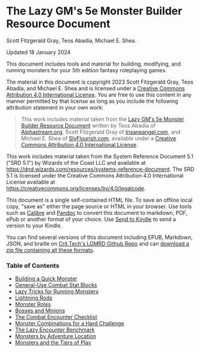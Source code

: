 # The Lazy GM's 5e Monster Builder Resource Document

Scott Fitzgerald Gray, Teos Abadía, Michael E. Shea.

Updated 18 January 2024

This document includes tools and material for building, modifying, and running monsters for your 5th edition fantasy roleplaying games.

The material in this document is copyright 2023 Scott Fitzgerald Gray, Teos Abadía, and Michael E. Shea and is licensed under a [Creative Commons Attribution 4.0 International License](http://creativecommons.org/licenses/by/4.0/). You are free to use this content in any manner permitted by that license as long as you include the following attribution statement in your own work:

> This work includes material taken from the [Lazy GM's 5e Monster Builder Resource Document](https://slyflourish.com/lazy_5e_monster_building_resource_document.html) written by Teos Abadía of [Alphastream.org](https://alphastream.org), Scott Fitzgerald Gray of [Insaneangel.com](https://insaneangel.com), and Michael E. Shea of [SlyFlourish.com](https://slyflourish.com), available under a [Creative Commons Attribution 4.0 International License](http://creativecommons.org/licenses/by/4.0/).

This work includes material taken from the System Reference Document 5.1 ("SRD 5.1") by Wizards of the Coast LLC and available at <https://dnd.wizards.com/resources/systems-reference-document>. The SRD 5.1 is licensed under the Creative Commons Attribution 4.0 International License available at <https://creativecommons.org/licenses/by/4.0/legalcode>.

This document is a single self-contained HTML file. To save an offline local copy, "save as" either the page source or HTML in your browser. Use tools such as [Calibre](https://calibre-ebook.com) and [Pandoc](https://pandoc.org) to convert this document to markdown, PDF, ePub or another format of your choice. Use [Send to Kindle](https://www.amazon.com/sendtokindle) to send a version to your Kindle.

You can find several versions of this document including EPUB, Markdown, JSON, and braille on [Crit.Tech's LGMRD Github Repo](https://github.com/crit-tech/LGMRD) and can [download a zip file containing all these formats](https://slyflourish_content.s3.amazonaws.com/lazy_gm_cc_docs_multiformat.zip).

### Table of Contents

* [Building a Quick Monster](02-buildingaquickmonster.md)
* [General-Use Combat Stat Blocks](03-generalusestatblocks.md)
* [Lazy Tricks for Running Monsters](05-lazytricksforrunningmonsters.md)
* [Lightning Rods](04-lightingrods.md)
* [Monster Roles](06-monsterroles.md)
* [Bosses and Minions](07-bossesandminions.md)
* [The Combat Encounter Checklist](08-combatencounterchecklist.md)
* [Monster Combinations for a Hard Challenge](09-monstercombinationsforahardchallenge.md)
* [The Lazy Encounter Benchmark](10-lazyencounterbenchmark.md)
* [Monsters by Adventure Location](11-monstersbyadventurelocation.md)
* [Monsters and the Tiers of Play](12-monstersandthetiersofplay.md)
